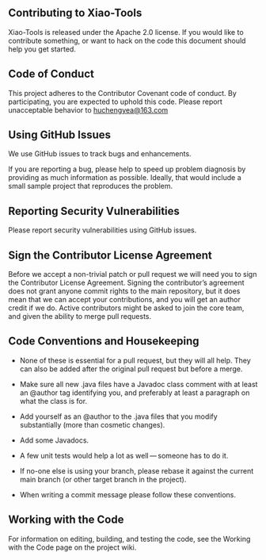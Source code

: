 ## Contributing to Xiao-Tools
Xiao-Tools is released under the Apache 2.0 license. If you would like to contribute something, or want to hack on the code this document should help you get started.

## Code of Conduct
This project adheres to the Contributor Covenant code of conduct. By participating, you are expected to uphold this code. Please report unacceptable behavior to [huchengyea@163.com](huchengyea@163.com)

## Using GitHub Issues
We use GitHub issues to track bugs and enhancements. 

If you are reporting a bug, please help to speed up problem diagnosis by providing as much information as possible. Ideally, that would include a small sample project that reproduces the problem.

## Reporting Security Vulnerabilities
Please report security vulnerabilities using GitHub issues.

## Sign the Contributor License Agreement
Before we accept a non-trivial patch or pull request we will need you to sign the Contributor License Agreement. Signing the contributor’s agreement does not grant anyone commit rights to the main repository, but it does mean that we can accept your contributions, and you will get an author credit if we do. Active contributors might be asked to join the core team, and given the ability to merge pull requests.

## Code Conventions and Housekeeping
- None of these is essential for a pull request, but they will all help. They can also be added after the original pull request but before a merge.

- Make sure all new .java files have a Javadoc class comment with at least an @author tag identifying you, and preferably at least a paragraph on what the class is for.

- Add yourself as an @author to the .java files that you modify substantially (more than cosmetic changes).

- Add some Javadocs.

- A few unit tests would help a lot as well — someone has to do it.

- If no-one else is using your branch, please rebase it against the current main branch (or other target branch in the project).

- When writing a commit message please follow these conventions.

## Working with the Code
For information on editing, building, and testing the code, see the Working with the Code page on the project wiki.